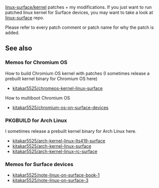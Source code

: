 [linux-surface/kernel](https://github.com/linux-surface/kernel) patches + my modifications.
If you just want to run patched linux kernel for Surface devices, you may want to take a look at [linux-surface](https://github.com/linux-surface/linux-surface) repo.

Please refer to every patch comment or patch name for why the patch is added.

## See also

### Memos for Chromium OS
How to build Chromium OS kernel with patches (I sometimes release a prebuilt kernel binary for Chromium OS here)
- [kitakar5525/chromeos-kernel-linux-surface](https://github.com/kitakar5525/chromeos-kernel-linux-surface)

How to multiboot Chromium OS
- [kitakar5525/chromium-os-on-surface-devices](https://github.com/kitakar5525/chromium-os-on-surface-devices)

### PKGBUILD for Arch Linux
I sometimes release a prebuilt kernel binary for Arch Linux here.
- [kitakar5525/arch-kernel-linux-lts419-surface](https://github.com/kitakar5525/arch-kernel-linux-lts419-surface)
- [kitakar5525/arch-kernel-linux-surface](https://github.com/kitakar5525/arch-kernel-linux-surface)
- [kitakar5525/arch-kernel-linux-rc-surface](https://github.com/kitakar5525/arch-kernel-linux-rc-surface)

### Memos for Surface devices
- [kitakar5525/note-linux-on-surface-book-1](https://github.com/kitakar5525/note-linux-on-surface-book-1)
- [kitakar5525/note-linux-on-surface-3](https://github.com/kitakar5525/note-linux-on-surface-3)
